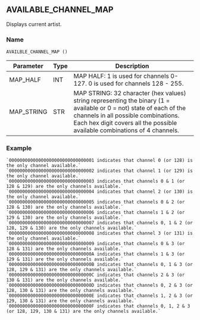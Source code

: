 ## AVAILABLE\_CHANNEL\_MAP

Displays current artist.


### Name

`AVAILBLE_CHANNEL_MAP ()`


| Parameter   | Type | Description                                                                                                                                                                                                                              |
| ----------- | ---- | ---------------------------------------------------------------------------------------------------------------------------------------------------------------------------------------------------------------------------------------- |
| MAP\_HALF   | INT  | MAP HALF: 1 is used for channels 0-127. 0 is used for channels 128 - 255.                                                                                                                                                                |
| MAP\_STRING | STR  | MAP STRING: 32 character (hex values) string representing the binary (1 = available or 0 = not) state of each of the channels in all possible combinations. Each hex digit covers all the possible available combinations of 4 channels. |


### Example

```
`00000000000000000000000000000001 indicates that channel 0 (or 128) is the only channel available.`
`00000000000000000000000000000002 indicates that channel 1 (or 129) is the only channel available.`
`00000000000000000000000000000003 indicates that channels 0 & 1 (or 128 & 129) are the only channels available.`
`00000000000000000000000000000004 indicates that channel 2 (or 130) is the only channel available.`
`00000000000000000000000000000005 indicates that channels 0 & 2 (or 128 & 130) are the only channels available.`
`00000000000000000000000000000006 indicates that channels 1 & 2 (or 129 & 130) are the only channels available.`
`00000000000000000000000000000007 indicates that channels 0, 1 & 2 (or 128, 129 & 130) are the only channels available.`
`00000000000000000000000000000008 indicates that channel 3 (or 131) is the only channel available.`
`00000000000000000000000000000009 indicates that channels 0 & 3 (or 128 & 131) are the only channels available.`
`0000000000000000000000000000000A indicates that channels 1 & 3 (or 129 & 131) are the only channels available.`
`0000000000000000000000000000000B indicates that channels 0, 1 & 3 (or 128, 129 & 131) are the only channels available.`
`0000000000000000000000000000000C indicates that channels 2 & 3 (or 130 & 131) are the only channels available.`
`0000000000000000000000000000000D indicates that channels 0, 2 & 3 (or 128, 130 & 131) are the only channels available.`
`0000000000000000000000000000000E indicates that channels 1, 2 & 3 (or 129, 130 & 131) are the only channels available.`
`0000000000000000000000000000000F indicates that channels 0, 1, 2 & 3 (or 128, 129, 130 & 131) are the only channels available.`
```
